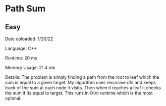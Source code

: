 
# Path Sum

## Easy

Date uploaded: 1/20/22

Language: C++

Runtime: 20 ms

Memory Usage: 21.4 mb

Details: The problem is simply finding a path from the root to leaf which the sum is equal to a given target. My algorithm uses recursive dfs and keeps track of the sum at each node it visits. Then when it reaches a leaf it checks the sum if its equal to target. This runs in O(n) runtime which is the most optimal.
